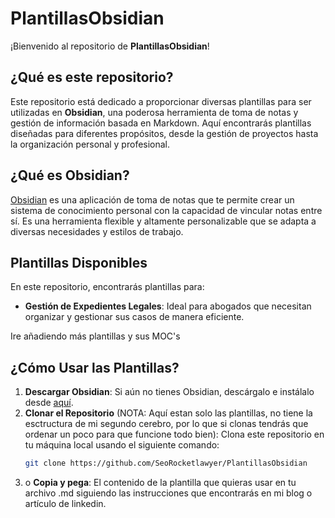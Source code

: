 # PlantillasObsidian

¡Bienvenido al repositorio de **PlantillasObsidian**!

## ¿Qué es este repositorio?

Este repositorio está dedicado a proporcionar diversas plantillas para ser utilizadas en **Obsidian**, una poderosa herramienta de toma de notas y gestión de información basada en Markdown. Aquí encontrarás plantillas diseñadas para diferentes propósitos, desde la gestión de proyectos hasta la organización personal y profesional.

## ¿Qué es Obsidian?

[Obsidian](https://obsidian.md/) es una aplicación de toma de notas que te permite crear un sistema de conocimiento personal con la capacidad de vincular notas entre sí. Es una herramienta flexible y altamente personalizable que se adapta a diversas necesidades y estilos de trabajo.

## Plantillas Disponibles

En este repositorio, encontrarás plantillas para:

- **Gestión de Expedientes Legales**: Ideal para abogados que necesitan organizar y gestionar sus casos de manera eficiente.

Ire añadiendo más plantillas y sus MOC's

## ¿Cómo Usar las Plantillas?

1. **Descargar Obsidian**: Si aún no tienes Obsidian, descárgalo e instálalo desde [aquí](https://obsidian.md/).
2. **Clonar el Repositorio** (NOTA: Aquí estan solo las plantillas, no tiene la esctructura de mi segundo cerebro, por lo que si clonas tendrás que ordenar un poco para que funcione todo bien): Clona este repositorio en tu máquina local usando el siguiente comando:
   ```bash
   git clone https://github.com/SeoRocketlawyer/PlantillasObsidian

3. o **Copia y pega**: El contenido de la plantilla que quieras usar en tu archivo .md siguiendo las instrucciones que encontrarás en mi blog o artículo de linkedin.

